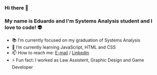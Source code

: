 ### Hi there 👋
### My name is Eduardo and I'm Systems Analysis student and I love to code! 👽

- 📚 I’m currently focused on my graduation of Systems Analysis
- 🌱 I’m currently learning JavaScript, HTML and CSS
- 📫 How to reach me: [E-mail](https://mail.google.com/mail/?view=cm&fs=1&tf=1&to=eduardohbg@gmail.com) / [Linkedin](www.linkedin.com/in/eduhbg)
- ⚡ Fun fact: I worked as Law Assistent, Graphic Design and Game Developer
